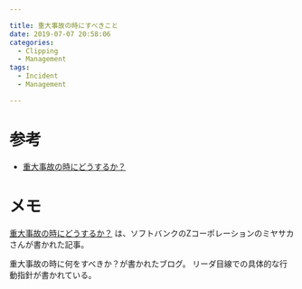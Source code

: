 ```yaml
---

title: 重大事故の時にすべきこと
date: 2019-07-07 20:58:06
categories:
  - Clipping
  - Management
tags:
  - Incident
  - Management

---
```



# 参考

* [重大事故の時にどうするか？]

[重大事故の時にどうするか？]: https://note.mu/mmiya/n/n746eb2e36f81?fbclid=IwAR1mFJvTTV4_r0DOB46BDolyXhNfyemhZ1hjJD4x5m127UWrOwwWFxy1YZQ

# メモ

[重大事故の時にどうするか？] は、ソフトバンクのZコーポレーションのミヤサカさんが書かれた記事。

重大事故の時に何をすべきか？が書かれたブログ。
リーダ目線での具体的な行動指針が書かれている。
